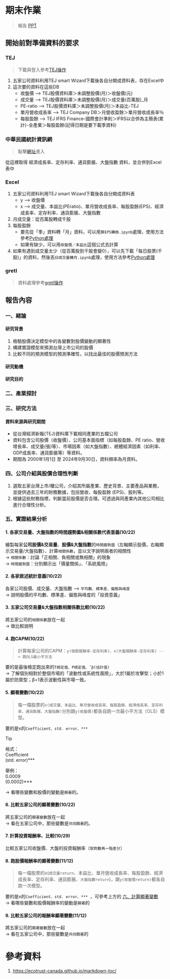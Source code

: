 # 期末作業
> 報告 [PPT](https://www.canva.com/design/DAGVqX5YbBA/ozLKQXI0JcsEe50-hywGKg/edit?utm_content=DAGVqX5YbBA&utm_campaign=designshare&utm_medium=link2&utm_source=sharebutton)
## 開始前對準備資料的要求
### TEJ
> 下載與登入參考[TEJ操作](TEJ操作.md)

1. 五家公司資料利用TEJ smart Wizard下載後各自分開成資料表，存在Excel中
2. 這次要的資料在這些DB
   - 收盤價 --> TEJ股價資料庫＞未調整股價(月)＞收盤價(元)
   - 成交量 --> TEJ股價資料庫＞未調整股價(月)＞成交量(百萬股)_月
   - PE-ratio --> TEJ股價資料庫＞未調整股價(月)＞本益比-TEJ
   - 單月營收成長率 --> TEJ Company DB＞月營收盈餘＞單月營收成長率％
   - 每股盈餘 --> TEJ IFRS Finance-國際會計準則＞IFRS以合併為主簡表(累計)-全產業＞每股盈餘(記得日期是要下載季資料)

### 中華民國統計資訊網 
> 點擊[網址](https://www.stat.gov.tw/)進入

從這裡取得 經濟成長率、定存利率、通貨膨脹、大盤指數 資料，並合併到Excel表中

### Excel
1. 五家公司資料利用TEJ smart Wizard下載後各自分開成資料表
   - y --> 收盤價
   - x --> 成交量、本益比(PEratio)、單月營收成長率、每股盈餘(EPS)、經濟成長率、定存利率、通貨膨脹、大盤指數
2. 月成交量：從百萬股轉成千股
3. 每股盈餘
   - 要先從「季」資料轉「月」資料，可以用```算EPS轉換.ipynb```處理，使用方法參考[Python處理](Python處理.md)
   - 如果有缺少，可以用```收盤價／本益比```這個公式去計算
4. 如果有遇到成交量太少（從百萬股到千股會變0），可以先下載「每日股票(千股)」的資料，然後丟```日成交量轉月.ipynb```處理，使用方法參考[Python處理](Python處理.md)

### gretl
> 資料處理參考[gretl操作](gretl操作.md)

## 報告內容
### 一、緒論
#### 研究背景
1.	檢驗股價決定模型中的各變數對股價變動的顯著性
2.	構建實證模型來預測台灣上市公司的股價
3.	比較不同的預測模型的預測準確性，以找出最佳的股價預測方法

#### 研究動機

#### 研究目的

### 二、產業探討

### 三、研究方法
#### 資料來源與研究期間
- 從台灣經濟新報(TEJ)資料庫下載相同產業的五檔公司
- 資料包含公司股價（收盤價）、公司基本面指標（如每股盈餘、PE ratio、營收增長率、成交量(張)等）、市場因素（如大盤指數）、總體經濟因素（如利率、GDP成長率、通貨膨脹等）等資料。
- 期間為 2000年1月1日 至 2024年9月30日，資料頻率為月資料。

### 四、公司介紹與股價合理性判斷
1. 選取五家台灣上市/櫃公司，介紹其所屬產業、歷史背景、主要產品與業務，並提供過去三年的財務數據，包括營收、每股盈餘 (EPS)、股利等。
2. 根據這些財務指標，判斷當前股價是否合理。可透過與同產業內其他公司相比進行合理性分析。

### 五、實證結果分析
#### 1. 各家交易量、大盤指數的時間趨勢圖&相關係數代表意義(10/22)
繪製每家**公司股價&交易量**、**股價&大盤指數**的`時間趨勢圖`（左軸顯示股價，右軸顯示交易量/大盤指數）、計算`相關係數`，並以文字說明兩者的相關性  
-> `相關係數`：討論「正相關、負相關或無相關」的現象  
-> `時間趨勢圖`：分別顯示出「價量關係」、「系統風險」

#### 2. 各家敘述統計意義(10/22)
各家公司股價、成交量、大盤指數 --> `平均數、標準差、偏態與峰度`  
-> 說明股價的平均數、標準差、偏態與峰度的「投資意義」

#### 3. 五家公司交易量&大盤指數相關係數比較(10/22)
將五家公司的`相關係數`放在一起  
-> 做比較說明

#### 4. 跑CAPM(10/22)
> 計算每家公司的CAPM：`y(個股報酬率-定存利率)、x(大盤報酬率-定存利率) --> 跑OLS最小平方法`

要的是最後檢定跑出來的`T檢定值、P檢定值、ˆβ(估計值)`  
-> 了解個別相對於整個市場的「波動性或系統性風險」，大於1屬於攻擊型；小於1屬於防禦型；β=1表示波動性與市場一致。

#### 5. 顯著變數(10/22)
> 每一檔股票的`x(成交量、本益比、單月營收成長率、每股盈餘、經濟成長率、定存利率、通貨膨脹、大盤指數)`分別跟`y(收盤價)`都各自跑一次最小平方法（OLS）模型。    

要的是x的`Coefficient、std. error、*** `
> [!TIP]
> 格式：  
> Coefficient  
> (std. error)***  
> 
> 舉例：  
> 0.0009  
> (0.0002)***

-> 看哪些變數和股價的變動是`顯著`的。

#### 6. 比較五家公司的顯著變數(10/22)
將五家公司的`顯著變數`放在一起  
-> 看在五家公司中，那些變數是`共同顯著`的。

#### 7. 計算投資報酬率、比較(10/29)
比較五家公司收盤價、大盤的投資報酬率（```取對數再一階差分```）

#### 8. 跑股價報酬率的顯著變數(11/12)
> 每一檔股票的x(```成交量return```、本益比、單月營收成長率、每股盈餘、經濟成長率、定存利率、通貨膨脹、```大盤指數return```)，跟```y(收盤價return)```都各自跑一次模型。  

要的是x的`Coefficient、std. error、*** `，可參考上方的 [六、計算顯著變數](#gretl)  
-> 看哪些變數和股價報酬率的變動是`顯著`的

#### 9. 比較五家公司的報酬率顯著變數(11/12) 
將五家公司的`顯著變數`放在一起  
-> 看在五家公司中，那些變數是`共同顯著`的

# 參考資料
1. https://ecotrust-canada.github.io/markdown-toc/
